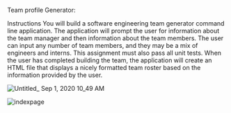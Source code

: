 Team profile Generator:
 
Instructions
You will build a software engineering team generator command line application. The application will prompt the user for information about the team manager and then information about the team members. The user can input any number of team members, and they may be a mix of engineers and interns. This assignment must also pass all unit tests. When the user has completed building the team, the application will create an HTML file that displays a nicely formatted team roster based on the information provided by the user.


![Untitled_ Sep 1, 2020 10_49 AM](https://user-images.githubusercontent.com/64987180/91888374-0b030c80-ec41-11ea-8a8c-2ac330a1ab28.gif)



![indexpage](https://user-images.githubusercontent.com/64987180/91888076-8c0dd400-ec40-11ea-8d37-2bf03a7301d4.JPG)

